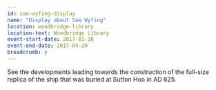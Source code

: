 ```yaml
---
id: sae-wyfing-display
name: "Display about Sae Wyfing"
location: woodbridge-library
location-text: Woodbridge Library
event-start-date: 2017-01-28
event-end-date: 2017-04-29
breadcrumb: y
---
```


See the developments leading towards the construction of the full-size replica of the ship that was buried at Sutton Hoo in AD 625.
